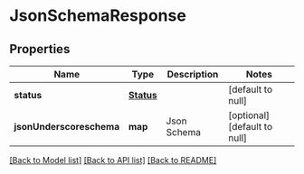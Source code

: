 # JsonSchemaResponse

## Properties
Name | Type | Description | Notes
------------ | ------------- | ------------- | -------------
**status** | [**Status**](Status.md) |  | [default to null]
**jsonUnderscoreschema** | **map** | Json Schema | [optional] [default to null]

[[Back to Model list]](../README.md#documentation-for-models) [[Back to API list]](../README.md#documentation-for-api-endpoints) [[Back to README]](../README.md)


